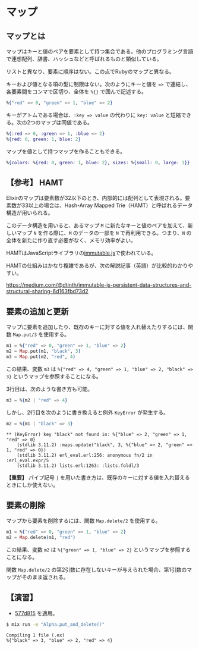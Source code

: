 # マップ

## マップとは

マップはキーと値のペアを要素として持つ集合である。他のプログラミング言語で連想配列、辞書、ハッシュなどと呼ばれるものと類似している。

リストと異なり、要素に順序はない。この点でRubyのマップと異なる。

キーおよび値となる項の型に制限はない。次のようにキーと値を `=>` で連結し、各要素間をコンマで区切り、全体を `%{}` で囲んで記述する。

```elixir
%{"red" => 0, "green" => 1, "blue" => 2}
```

キーがアトムである場合は、`:key => value` の代わりに `key: value` と短縮できる。次の2つのマップは同値である。

```elixir
%{:red => 0, :green => 1, :blue => 2}
%{red: 0, green: 1, blue: 2}
```

マップを値として持つマップを作ることもできる。

```elixir
%{colors: %{red: 0, green: 1, blue: 2}, sizes: %{small: 0, large: 1}}
```

## 【参考】 HAMT

Elixirのマップは要素数が32以下のとき、内部的には配列として表現される。要素数が33以上の場合は、Hash-Array Mapped Trie（HAMT）と呼ばれるデータ構造が用いられる。

このデータ構造を用いると、あるマップ `M` に新たなキーと値のペアを加えて、新しいマップ `N` を作る際に、`M` のデータの一部を `N` で再利用できる。つまり、`N` の全体を新たに作り直す必要がなく、メモリ効率がよい。

HAMTはJavaScriptライブラリの[immutable.js](https://immutable-js.github.io/immutable-js/)で使われている。

HAMTの仕組みはかなり複雑であるが、次の解説記事（英語）が比較的わかりやすい。

https://medium.com/@dtinth/immutable-js-persistent-data-structures-and-structural-sharing-6d163fbd73d2

## 要素の追加と更新

マップに要素を追加したり、既存のキーに対する値を入れ替えたりするには、関数 `Map.put/3` を使用する。

```elixir
m1 = %{"red" => 0, "green" => 1, "blue" => 2}
m2 = Map.put(m1, "black", 3)
m3 = Map.put(m2, "red", 4)
```

この結果、変数 `m3` は `%{"red" => 4, "green" => 1, "blue" => 2, "black" => 3}` というマップを参照することになる。

3行目は、次のような書き方も可能。

```elixir
m3 = %{m2 | "red" => 4}
```

しかし、2行目を次のように書き換えると例外 `KeyError` が発生する。

```elixir
m2 = %{m1 | "black" => 3}
```

```
** (KeyError) key "black" not found in: %{"blue" => 2, "green" => 1, "red" => 0}
    (stdlib 3.11.2) :maps.update("black", 3, %{"blue" => 2, "green" => 1, "red" => 0})
    (stdlib 3.11.2) erl_eval.erl:256: anonymous fn/2 in :erl_eval.expr/5
    (stdlib 3.11.2) lists.erl:1263: :lists.foldl/3
```

**【重要】** パイプ記号 `|` を用いた書き方は、既存のキーに対する値を入れ替えるときにしか使えない。

## 要素の削除

マップから要素を削除するには、関数 `Map.delete/2` を使用する。

```elixir
m1 = %{"red" => 0, "green" => 1, "blue" => 2}
m2 = Map.delete(m1, "red")
```

この結果、変数 `m2` は `%{"green" => 1, "blue" => 2}` というマップを参照することになる。

関数 `Map.delete/2` の第2引数に存在しないキーが与えられた場合、第1引数のマップがそのまま返される。

## 【演習】

* [577d815](https://github.com/oiax/ex_phx_tutorials/commit/577d815f395acdc7548bec6144106db63465b0bd) を適用。

```bash
$ mix run -e "Alpha.put_and_delete()"
```

```
Compiling 1 file (.ex)
%{"black" => 3, "blue" => 2, "red" => 4}
```
